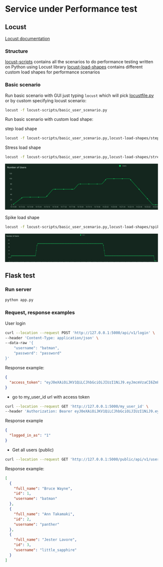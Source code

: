 # Service under Performance test

## Locust

[Locust documentation](https://docs.locust.io/en/stable/index.html)

### Structure

[locust-scripts](locust-scripts) contains all the scenarios to do performance testing written on Python using Locust
library
[locust-load-shapes](locust-load-shapes) contains different custom load shapes for performance scenarios

### Basic scenario

Run basic scenario with GUI just typing `locust` which will pick [locustfile.py](locustfile.py) or by custom specifying
locust scenario:

```bash
locust -f locust-scripts/basic_user_scenario.py
```

Run basic scenario with custom load shape:

step load shape
```bash
locust -f locust-scripts/basic_user_scenario.py,locust-load-shapes/step_load_shape.py
```

Stress load shape
```bash
locust -f locust-scripts/basic_user_scenario.py,locust-load-shapes/stress_load_shape.py
```
![Stress test load shape](img/stress_test_user_load_shape.png)

Spike load shape
```bash
locust -f locust-scripts/basic_user_scenario.py,locust-load-shapes/spike_load_shape.py
```
![Spike load shape](img/spike_load_shape.png)

## Flask test

### Run server

```bash
python app.py
```

### Request, response examples

User login

```bash
curl --location --request POST 'http://127.0.0.1:5000/api/v1/login' \
--header 'Content-Type: application/json' \
--data-raw '{
    "username": "batman",
    "password": "password"
}'
```

Response example:

```json
{
  "access_token": "eyJ0eXAiOiJKV1QiLCJhbGciOiJIUzI1NiJ9.eyJmcmVzaCI6ZmFsc2UsImlhdCI6MTY2MzIyNzcyNywianRpIjoiNDNiM2EzYjAtNzFiNS00NjFlLTk5YWYtNzljYzQyOTI5MGZkIiwidHlwZSI6ImFjY2VzcyIsInN1YiI6InRlc3QiLCJuYmYiOjE2NjMyMjc3MjcsImV4cCI6MTY2MzIyODYyN30.A0OHY0qK5Tc8BDMSC5kLYhA69zme0pn08kHcoW5rmUE"
}
```

- go to my_user_id url with access token

```bash
curl --location --request GET 'http://127.0.0.1:5000/my_user_id' \
--header 'Authorization: Bearer eyJ0eXAiOiJKV1QiLCJhbGciOiJIUzI1NiJ9.eyJmcmVzaCI6ZmFsc2UsImlhdCI6MTY2MzIyNzcyNywianRpIjoiNDNiM2EzYjAtNzFiNS00NjFlLTk5YWYtNzljYzQyOTI5MGZkIiwidHlwZSI6ImFjY2VzcyIsInN1YiI6InRlc3QiLCJuYmYiOjE2NjMyMjc3MjcsImV4cCI6MTY2MzIyODYyN30.A0OHY0qK5Tc8BDMSC5kLYhA69zme0pn08kHcoW5rmUE'
```

Response example

```json
{
  "logged_in_as": "1"
}
```

- Get all users (public)

```bash
curl --location --request GET 'http://127.0.0.1:5000/public/api/v1/users'
```

Response example:

```json
[
  {
    "full_name": "Bruce Wayne",
    "id": 1,
    "username": "batman"
  },
  {
    "full_name": "Ann Takamaki",
    "id": 2,
    "username": "panther"
  },
  {
    "full_name": "Jester Lavore",
    "id": 3,
    "username": "little_sapphire"
  }
]
```